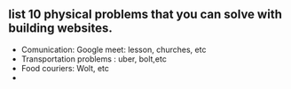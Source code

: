 ##  list 10 physical problems that you can solve with building websites. 

* Comunication: Google meet: lesson, churches, etc 
* Transportation problems : uber, bolt,etc
* Food couriers:  Wolt, etc
* 

